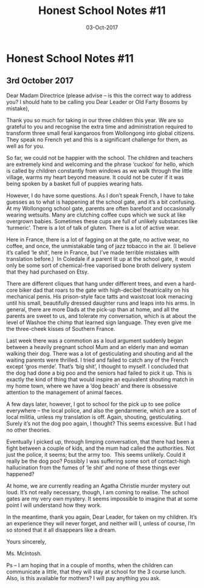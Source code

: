 ﻿---
layout: post
title: 'Honest School Notes #11'
date: 03-Oct-2017
categories: tbd
---

# Honest School Notes #11

## 3rd October 2017

Dear Madam Directrice (please advise – is this the correct way to address you? I should hate to be calling you Dear Leader or Old Farty Bosoms by mistake), 

Thank you so much for taking in our three children this year. We are so grateful to you and recognise the extra time and administration required to transform three small feral kangaroos from Wollongong into global citizens. They speak no French yet and this is a significant challenge for them, as well as for you.

So far, we could not be happier with the school. The children and teachers are extremely kind and welcoming and the phrase ‘cuckoo’ for hello, which is called by children constantly from windows as we walk through the little village, warms my heart beyond measure. It could not be cuter if it was being spoken by a basket full of puppies wearing hats.

However, I do have some questions. As I don’t speak French, I have to take guesses as to what is happening at the school gate, and it’s a bit confusing. At my Wollongong school gate, parents are often barefoot and occasionally wearing wetsuits. Many are clutching coffee cups which we suck at like overgrown babies. Sometimes these cups are full of unlikely substances like ‘turmeric’. There is a lot of talk of gluten. There is a lot of active wear.

Here in France, there is a lot of fagging on at the gate, no active wear, no coffee, and once, the unmistakable tang of jazz tobacco in the air. (I believe it’s called ‘le shit’, here in France, but I’ve made terrible mistakes with translation before.)  In Coledale if a parent lit up at the school gate, it would only be some sort of chemical-free vaporised bone broth delivery system that they had purchased on Etsy.

There are different cliques that hang under different trees, and even a hard-core biker dad that roars to the gate with high-decibel theatricality on his mechanical penis. His prison-style face tatts and waistcoat look menacing until his small, beautifully dressed daughter runs and leaps into his arms. In general, there are more Dads at the pick-up than at home, and all the parents are sweet to us, and tolerate my conversation, which is at about the level of Washoe the chimp that learned sign language. They even give me the three-cheek kisses of Southern France.

Last week there was a commotion as a loud argument suddenly began between a heavily pregnant school Mum and an elderly man and woman walking their dog. There was a lot of gesticulating and shouting and all the waiting parents were thrilled. I tried and failed to catch any of the French except ‘gros merde’. That’s ‘big shit’, I thought to myself. I concluded that the dog had done a big poo and the seniors had failed to pick it up. This is exactly the kind of thing that would inspire an equivalent shouting match in my home town, where we have a ‘dog beach’ and there is obsessive attention to the management of animal faeces.

A few days later, however, I got to school for the pick up to see police everywhere – the local police, and also the gendarmerie, which are a sort of local militia, unless my translation is off. Again, shouting, gesticulating. Surely it’s not the dog poo again, I thought? This seems excessive. But I had no other theories.

Eventually I picked up, through limping conversation, that there had been a fight between a couple of kids, and the mum had called the authorities. Not just the police, it seems; but the army too.  This seems unlikely. Could it really be the dog poo? Possibly I was suffering some sort of contact-high hallucination from the fumes of ‘le shit’ and none of these things ever happened?

At home, we are currently reading an Agatha Christie murder mystery out loud. It’s not really necessary, though, I am coming to realise. The school gates are my very own mystery. It seems impossible to imagine that at some point I will understand how they work.

In the meantime, thank you again, Dear Leader, for taken on my children. It’s an experience they will never forget, and neither will I, unless of course, I’m so stoned that it all disappears like a dream.

Yours sincerely,

Ms. McIntosh.

Ps – I am hoping that in a couple of months, when the children can communicate a little, that they will stay at school for the 3 course lunch. Also, is this available for mothers? I will pay anything you ask.

